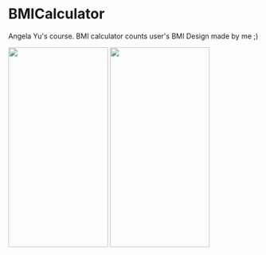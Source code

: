 # BMICalculator
Angela Yu's course. BMI calculator counts user's BMI
Design made by me ;)


<img src="![Screen_Recording_2022-02-15_at_21 41 47](https://user-images.githubusercontent.com/72404363/154109018-fdc28714-33f3-418a-98a7-70577733a81c.gif)" width="200" height="400" />


<img src="![Screen_Recording_2022-02-15_at_21 42 25](https://user-images.githubusercontent.com/72404363/154109085-f4fa431f-d7c9-4c6c-8af3-31ccec620ae1.gif)" width="200" height="400" />
